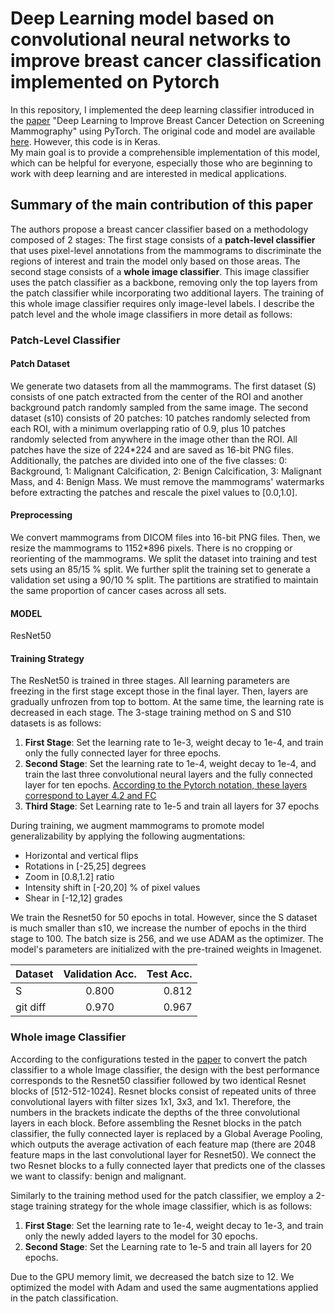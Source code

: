 # Deep Learning model based on convolutional neural networks to improve breast cancer classification implemented on Pytorch 

In this repository, I implemented the deep learning classifier introduced in the [paper](https://www.nature.com/articles/s41598-019-48995-4) "Deep Learning to Improve Breast Cancer Detection on Screening Mammography" using PyTorch.  The original code and model are available [here](https://github.com/lishen/end2end-all-conv). However, this  code is in Keras.  
My  main goal is to provide a  comprehensible implementation of this model, which can be helpful for everyone, especially those who are beginning to work with deep learning and are interested in medical applications.   

## Summary of the main contribution of this paper

The authors propose a breast cancer classifier based on a methodology composed of 2 stages: The first stage consists of a **patch-level classifier** that uses pixel-level annotations from the mammograms to discriminate the regions of interest and train the model only based on those areas. The second stage consists of a **whole image classifier**. This image classifier uses the patch classifier as a backbone, removing only the top layers from the patch classifier while incorporating two additional layers. The training of this whole image classifier  requires only image-level labels. I describe the patch level and the whole image classifiers in more detail as follows: 

### Patch-Level Classifier

#### Patch Dataset 
We generate two datasets from all the mammograms. The first dataset (S) consists of one patch extracted from the center of the ROI and another background patch randomly sampled from the same image. The second dataset (s10) consists of 20 patches:  10 patches randomly selected from each ROI, with a minimum overlapping ratio of 0.9, plus 10 patches randomly selected from anywhere in the image other than the ROI. All patches have the size of 224*224 and are saved as 16-bit PNG files. Additionally, the patches are divided into one of the five classes: 0: Background, 1: Malignant Calcification, 2: Benign Calcification, 3: Malignant Mass, and 4: Benign Mass.
We must remove the mammograms' watermarks before extracting the patches and rescale the pixel values to [0.0,1.0].

#### Preprocessing 
We convert mammograms from DICOM files into 16-bit PNG files. Then, we resize the mammograms to 1152*896  pixels. There is no cropping or reorienting of the mammograms. We split  the dataset  into training and test sets using an 85/15 % split. We further split the training set to generate a validation set using a 90/10 % split.   The partitions  are  stratified to maintain the same  proportion of cancer cases across all sets. 

#### MODEL 
ResNet50

#### Training Strategy 

The ResNet50 is trained in three stages. All learning parameters are freezing in the first stage except those in the final layer. Then, layers are gradually unfrozen from top to bottom. At the same time, the learning rate is decreased in each stage. The 3-stage training method on S and S10 datasets is as follows:
1. **First Stage**: Set the learning rate to 1e-3, weight decay to  1e-4, and train only the fully connected layer for three epochs.
2. **Second Stage**: Set the learning rate to 1e-4, weight decay to  1e-4, and train the last three convolutional neural layers and the fully connected layer for ten epochs. <ins> According to the Pytorch notation, these layers correspond to Layer 4.2 and FC </ins>
3. **Third Stage**: Set Learning rate to  1e-5 and train all layers for 37 epochs

During training, we augment mammograms to promote model generalizability by applying the following augmentations:
- Horizontal and vertical flips 
- Rotations in [-25,25] degrees
- Zoom in [0.8,1.2] ratio
- Intensity shift in [-20,20] % of pixel values
- Shear in [-12,12] grades

We train the Resnet50 for 50 epochs in total. However, since the S dataset is much smaller than s10, we increase the number of epochs in the third stage to 100. The batch size is 256, and we use ADAM as the optimizer.  The model's parameters are initialized with the pre-trained weights in Imagenet.

| Dataset      | Validation Acc.| Test Acc.     |
| :---         |     :---:      |          ---: |
| S            | 0.800          | 0.812         |
| git diff     | 0.970          | 0.967         |

### Whole image Classifier 
According to the configurations tested in the [paper](https://www.nature.com/articles/s41598-019-48995-4) to convert the patch classifier to a whole Image classifier, the design with the best performance corresponds to the Resnet50 classifier followed by two identical Resnet blocks of [512-512-1024]. Resnet blocks consist of repeated units of three convolutional layers with filter sizes 1x1, 3x3, and 1x1. Therefore, the numbers in the brackets  indicate the depths of the three convolutional layers in each block. Before assembling the Resnet blocks in the patch classifier, the fully connected layer is replaced by a Global Average Pooling, which outputs the average activation of each feature map (there are 2048 feature maps in the last convolutional layer for Resnet50).  We connect the two Resnet blocks to a fully connected layer that predicts one of the classes we want to classify: benign and malignant.

Similarly to the training method used for the patch classifier, we employ a 2-stage training strategy for the whole image classifier, which  is as follows:

1. **First Stage**: Set the learning rate to 1e-4, weight decay to 1e-3, and train only the newly added layers to the model for 30 epochs.
2. **Second Stage**: Set the Learning rate to 1e-5 and train all layers for 20 epochs.

Due to the GPU memory limit, we decreased the batch size to 12. We optimized the model with Adam and used the same augmentations applied  in the patch classification.  




